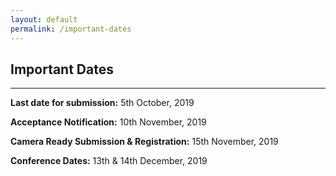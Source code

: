 ```yaml
---
layout: default
permalink: /important-dates
---
```

## Important Dates
---

**Last date for submission:** 5th October, 2019

**Acceptance Notification:** 10th November, 2019

**Camera Ready Submission & Registration:** 15th November, 2019

**Conference Dates:**  13th & 14th December, 2019